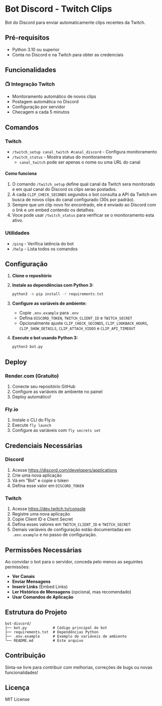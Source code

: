 # Bot Discord - Twitch Clips

Bot do Discord para enviar automaticamente clips recentes da Twitch.

## Pré-requisitos
- Python 3.10 ou superior
- Conta no Discord e na Twitch para obter as credenciais
## Funcionalidades

### 📺 Integração Twitch
- Monitoramento automático de novos clips
- Postagem automática no Discord
- Configuração por servidor
- Checagem a cada 5 minutos

## Comandos

### Twitch
- `/twitch_setup canal_twitch #canal_discord` - Configura monitoramento
- `/twitch_status` - Mostra status do monitoramento
  - `canal_twitch` pode ser apenas o nome ou uma URL do canal

#### Como funciona
1. O comando `/twitch_setup` define qual canal da Twitch sera monitorado e em qual canal do Discord os clips serao postados.
2. A cada `CLIP_CHECK_SECONDS` segundos o bot consulta a API da Twitch em busca de novos clips do canal configurado (30s por padrão).
3. Sempre que um clip novo for encontrado, ele é enviado ao Discord com o link e um embed contendo os detalhes.
4. Voce pode usar `/twitch_status` para verificar se o monitoramento esta ativo.

### Utilidades
- `/ping` - Verifica latência do bot
- `/help` - Lista todos os comandos

## Configuração

1. **Clone o repositório**
2. **Instale as dependências com Python 3:**
   ```bash
   python3 -m pip install -r requirements.txt
   ```

3. **Configure as variáveis de ambiente:**
   - Copie `.env.example` para `.env`
   - Defina `DISCORD_TOKEN`, `TWITCH_CLIENT_ID` e `TWITCH_SECRET`
   - Opcionalmente ajuste `CLIP_CHECK_SECONDS`, `CLIP_LOOKBACK_HOURS`, `CLIP_SHOW_DETAILS`, `CLIP_ATTACH_VIDEO` e `CLIP_API_TIMEOUT`

4. **Execute o bot usando Python 3:**
   ```bash
   python3 bot.py
   ```

## Deploy

### Render.com (Gratuito)
1. Conecte seu repositório GitHub
2. Configure as variáveis de ambiente no painel
3. Deploy automático!

### Fly.io
1. Instale o CLI do Fly.io
2. Execute `fly launch`
3. Configure as variáveis com `fly secrets set`

## Credenciais Necessárias

### Discord
1. Acesse https://discord.com/developers/applications
2. Crie uma nova aplicação
3. Vá em "Bot" e copie o token
4. Defina esse valor em `DISCORD_TOKEN`

### Twitch
1. Acesse https://dev.twitch.tv/console
2. Registre uma nova aplicação
3. Copie Client ID e Client Secret
4. Defina esses valores em `TWITCH_CLIENT_ID` e `TWITCH_SECRET`
5. Demais variáveis de configuração estão documentadas em `.env.example` e no passo de configuração.


## Permissões Necessárias

Ao convidar o bot para o servidor, conceda pelo menos as seguintes permissões:
- **Ver Canais**
- **Enviar Mensagens**
- **Inserir Links** (Embed Links)
- **Ler Histórico de Mensagens** (opcional, mas recomendado)
- **Usar Comandos de Aplicação**


## Estrutura do Projeto

```
bot-discord/
├── bot.py            # Código principal do bot
├── requirements.txt  # Dependências Python
├── .env.example      # Exemplo de variáveis de ambiente
└── README.md         # Este arquivo
```

## Contribuição

Sinta-se livre para contribuir com melhorias, correções de bugs ou novas funcionalidades!

## Licença

MIT License
